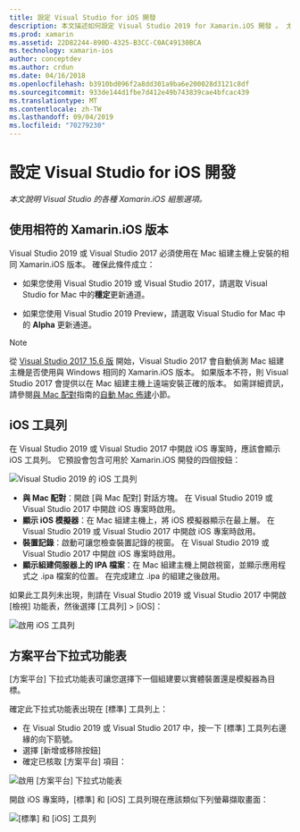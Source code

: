 ```yaml
---
title: 設定 Visual Studio for iOS 開發
description: 本文描述如何設定 Visual Studio 2019 for Xamarin.iOS 開發 。 尤其著重討論如何設定已安裝的 Xamarin.iOS 版本、iOS 工具列以及 [方案平台] 下拉式功能表。
ms.prod: xamarin
ms.assetid: 22D82244-890D-4325-B3CC-C0AC49130BCA
ms.technology: xamarin-ios
author: conceptdev
ms.author: crdun
ms.date: 04/16/2018
ms.openlocfilehash: b3910bd096f2a8dd301a9ba6e200028d3121c8df
ms.sourcegitcommit: 933de144d1fbe7d412e49b743839cae4bfcac439
ms.translationtype: MT
ms.contentlocale: zh-TW
ms.lasthandoff: 09/04/2019
ms.locfileid: "70279230"
---
```

# <a name="configuring-visual-studio-for-ios-development"></a>設定 Visual Studio for iOS 開發

_本文說明 Visual Studio 的各種 Xamarin.iOS 組態選項。_

## <a name="using-matching-xamarinios-versions"></a>使用相符的 Xamarin.iOS 版本

Visual Studio 2019 或 Visual Studio 2017 必須使用在 Mac 組建主機上安裝的相同 Xamarin.iOS 版本。 確保此條件成立：

- 如果您使用 Visual Studio 2019 或 Visual Studio 2017，請選取 Visual Studio for Mac 中的**穩定**更新通道。

- 如果您使用 Visual Studio 2019 Preview，請選取 Visual Studio for Mac 中的 **Alpha** 更新通道。

> [!NOTE]
> 從 [Visual Studio 2017 15.6 版](https://docs.microsoft.com/visualstudio/releasenotes/vs2017-relnotes#automatic-macos-provisioning) 開始，Visual Studio 2017 會自動偵測 Mac 組建主機是否使用與 Windows 相同的 Xamarin.iOS 版本。 如果版本不符，則 Visual Studio 2017 會提供以在 Mac 組建主機上遠端安裝正確的版本。 如需詳細資訊，請參閱[與 Mac 配對](~/ios/get-started/installation/windows/connecting-to-mac/index.md)指南的[自動 Mac 佈建](~/ios/get-started/installation/windows/connecting-to-mac/index.md#automatic-mac-provisioning)小節。

## <a name="ios-toolbar"></a>iOS 工具列

在 Visual Studio 2019 或 Visual Studio 2017 中開啟 iOS 專案時，應該會顯示 iOS 工具列。  它預設會包含可用於 Xamarin.iOS 開發的四個按鈕：

![Visual Studio 2019 的 iOS 工具列](config-options-images/ios-toolbar.png)

- **與 Mac 配對**：開啟 [與 Mac 配對] 對話方塊。 在 Visual Studio 2019 或 Visual Studio 2017 中開啟 iOS 專案時啟用。
- **顯示 iOS 模擬器**：在 Mac 組建主機上，將 iOS 模擬器顯示在最上層。 在 Visual Studio 2019 或 Visual Studio 2017 中開啟 iOS 專案時啟用。
- **裝置記錄**：啟動可讓您檢查裝置記錄的視窗。 在 Visual Studio 2019 或 Visual Studio 2017 中開啟 iOS 專案時啟用。
- **顯示組建伺服器上的 IPA 檔案**：在 Mac 組建主機上開啟視窗，並顯示應用程式之 .ipa 檔案的位置。 在完成建立 .ipa 的組建之後啟用。

如果此工具列未出現，則請在 Visual Studio 2019 或 Visual Studio 2017 中開啟 [檢視] 功能表，然後選擇 [工具列] > [iOS]：

![啟用 iOS 工具列](config-options-images/ios-toolbar-enable.png "啟用 iOS 工具列")

## <a name="solution-platforms-drop-down-menu"></a>方案平台下拉式功能表

[方案平台] 下拉式功能表可讓您選擇下一個組建要以實體裝置還是模擬器為目標。

確定此下拉式功能表出現在 [標準] 工具列上：

- 在 Visual Studio 2019 或 Visual Studio 2017 中，按一下 [標準] 工具列右邊緣的向下箭號。
- 選擇 [新增或移除按鈕] 
- 確定已核取 [方案平台] 項目：

![啟用 [方案平台] 下拉式功能表](config-options-images/solution-platforms-enable.png "啟用 [方案平台] 下拉式功能表")

開啟 iOS 專案時，[標準] 和 [iOS] 工具列現在應該類似下列螢幕擷取畫面：

![[標準] 和 [iOS] 工具列](config-options-images/toolbars.png "[標準] 和 [iOS] 工具列")
